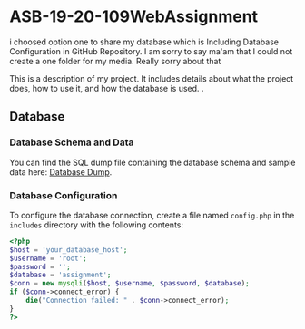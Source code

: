 # ASB-19-20-109WebAssignment
i choosed option one to share my database which is Including Database Configuration in GitHub Repository.
I am sorry to say ma'am that I could not create a one folder for my media. Really sorry about that


This is a description of my project. It includes details about what the project does, how to use it, and how the database is used.
.
## Database

### Database Schema and Data
You can find the SQL dump file containing the database schema and sample data here: [Database Dump]([/path/to/database_dump.sql](https://github.com/KokilaHarshiniDeSilva/ASB-19-20-109WebAssignment/blob/main/assignment.sql)).

### Database Configuration
To configure the database connection, create a file named `config.php` in the `includes` directory with the following contents:

```php
<?php
$host = 'your_database_host';
$username = 'root';
$password = '';
$database = 'assignment';
$conn = new mysqli($host, $username, $password, $database);
if ($conn->connect_error) {
    die("Connection failed: " . $conn->connect_error);
}
?>
